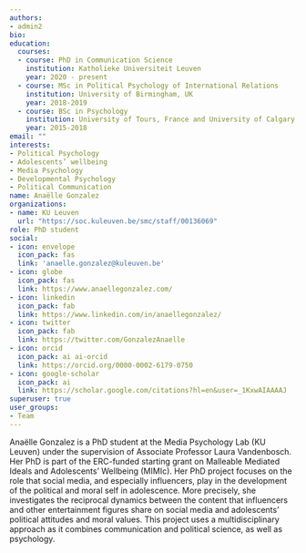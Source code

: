 ```yaml
---
authors:
- admin2
bio:
education:
  courses:
  - course: PhD in Communication Science
    institution: Katholieke Universiteit Leuven
    year: 2020 - present
  - course: MSc in Political Psychology of International Relations
    institution: University of Birmingham, UK
    year: 2018-2019
  - course: BSc in Psychology
    institution: University of Tours, France and University of Calgary, Canada
    year: 2015-2018
email: ""
interests:
- Political Psychology
- Adolescents’ wellbeing
- Media Psychology
- Developmental Psychology
- Political Communication
name: Anaëlle Gonzalez
organizations:
- name: KU Leuven
  url: "https://soc.kuleuven.be/smc/staff/00136069"
role: PhD student
social:
- icon: envelope
  icon_pack: fas
  link: 'anaelle.gonzalez@kuleuven.be'
- icon: globe
  icon_pack: fas
  link: https://www.anaellegonzalez.com/
- icon: linkedin
  icon_pack: fab
  link: https://www.linkedin.com/in/anaellegonzalez/
- icon: twitter
  icon_pack: fab
  link: https://twitter.com/GonzalezAnaelle
- icon: orcid
  icon_pack: ai ai-orcid
  link: https://orcid.org/0000-0002-6179-0750
- icon: google-scholar
  icon_pack: ai
  link: https://scholar.google.com/citations?hl=en&user=_1KxwAIAAAAJ
superuser: true
user_groups:
- Team
---
```


Anaëlle Gonzalez is a PhD student at the Media Psychology Lab (KU Leuven) under the supervision of Associate Professor Laura Vandenbosch. Her PhD is part of the ERC-funded starting grant on Malleable Mediated Ideals and Adolescents’ Wellbeing (MIMIc). Her PhD project focuses on the role that social media, and especially influencers, play in the development of the political and moral self in adolescence. More precisely, she investigates the reciprocal dynamics between the content that influencers and other entertainment figures share on social media and adolescents’ political attitudes and moral values. This project uses a multidisciplinary approach as it combines communication and political science, as well as psychology.